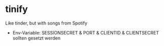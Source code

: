 # tinify
Like tinder, but with songs from Spotify
- Env-Variable: SESSIONSECRET & PORT & CLIENTID & CLIENTSECRET sollten gesetzt werden